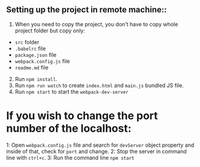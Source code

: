 ## Setting up the project in remote machine::

1. When you need to copy the project, you don't have to copy whole project folder but copy only:
- `src` folder
- `.babelrc` file
- `package.json` file
- `webpack.config.js` file
- `readme.md` file

2. Run `npm install`.
3. Run `npm run watch` to create `index.html` and `main.js` bundled JS file.
4. Run `npm start` to start the `webpack-dev-server`


If you wish to change the port number of the localhost:
=======================================================
1: Open `webpack.config.js` file and search for `devServer` object property and inside of that, check for `port` and change.
2: Stop the server in command line with `ctrl+c`.
3: Run the command line `npm start`
